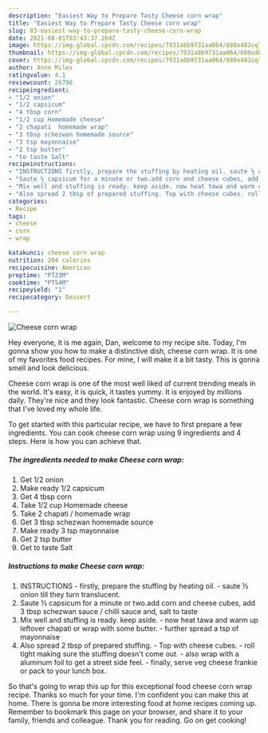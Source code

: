 ```yaml
---
description: "Easiest Way to Prepare Tasty Cheese corn wrap"
title: "Easiest Way to Prepare Tasty Cheese corn wrap"
slug: 83-easiest-way-to-prepare-tasty-cheese-corn-wrap
date: 2021-08-01T03:43:37.264Z
image: https://img-global.cpcdn.com/recipes/7931a8b9731aa064/680x482cq70/cheese-corn-wrap-recipe-main-photo.jpg
thumbnail: https://img-global.cpcdn.com/recipes/7931a8b9731aa064/680x482cq70/cheese-corn-wrap-recipe-main-photo.jpg
cover: https://img-global.cpcdn.com/recipes/7931a8b9731aa064/680x482cq70/cheese-corn-wrap-recipe-main-photo.jpg
author: Anne Miles
ratingvalue: 4.1
reviewcount: 26798
recipeingredient:
- "1/2 onion"
- "1/2 capsicum"
- "4 tbsp corn"
- "1/2 cup Homemade cheese"
- "2 chapati  homemade wrap"
- "3 tbsp schezwan homemade source"
- "3 tsp mayonnaise"
- "2 tsp butter"
- "to taste Salt"
recipeinstructions:
- "INSTRUCTIONS firstly, prepare the stuffing by heating oil. saute ½ onion till they turn translucent."
- "Saute ½ capsicum for a minute or two.add corn and cheese cubes, add 3 tbsp schezwan sauce / chilli sauce and, salt to taste"
- "Mix well and stuffing is ready. keep aside. now heat tawa and warm up leftover chapati or wrap with some butter. further spread a tsp of mayonnaise"
- "Also spread 2 tbsp of prepared stuffing. Top with cheese cubes. roll tight making sure the stuffing doesn&#39;t come out. also wrap with a aluminum foil to get a street side feel. finally, serve veg cheese frankie or pack to your lunch box."
categories:
- Recipe
tags:
- cheese
- corn
- wrap

katakunci: cheese corn wrap 
nutrition: 204 calories
recipecuisine: American
preptime: "PT23M"
cooktime: "PT54M"
recipeyield: "1"
recipecategory: Dessert

---
```



![Cheese corn wrap](https://img-global.cpcdn.com/recipes/7931a8b9731aa064/680x482cq70/cheese-corn-wrap-recipe-main-photo.jpg)

Hey everyone, it is me again, Dan, welcome to my recipe site. Today, I'm gonna show you how to make a distinctive dish, cheese corn wrap. It is one of my favorites food recipes. For mine, I will make it a bit tasty. This is gonna smell and look delicious.

Cheese corn wrap is one of the most well liked of current trending meals in the world. It's easy, it is quick, it tastes yummy. It is enjoyed by millions daily. They're nice and they look fantastic. Cheese corn wrap is something that I've loved my whole life.




To get started with this particular recipe, we have to first prepare a few ingredients. You can cook cheese corn wrap using 9 ingredients and 4 steps. Here is how you can achieve that.

<!--inarticleads1-->

##### The ingredients needed to make Cheese corn wrap:

1. Get 1/2 onion
1. Make ready 1/2 capsicum
1. Get 4 tbsp corn
1. Take 1/2 cup Homemade cheese
1. Take 2 chapati / homemade wrap
1. Get 3 tbsp schezwan homemade source
1. Make ready 3 tsp mayonnaise
1. Get 2 tsp butter
1. Get to taste Salt




<!--inarticleads2-->

##### Instructions to make Cheese corn wrap:

1. INSTRUCTIONS - firstly, prepare the stuffing by heating oil. - saute ½ onion till they turn translucent.
1. Saute ½ capsicum for a minute or two.add corn and cheese cubes, add 3 tbsp schezwan sauce / chilli sauce and, salt to taste
1. Mix well and stuffing is ready. keep aside. - now heat tawa and warm up leftover chapati or wrap with some butter. - further spread a tsp of mayonnaise
1. Also spread 2 tbsp of prepared stuffing. - Top with cheese cubes. - roll tight making sure the stuffing doesn&#39;t come out. - also wrap with a aluminum foil to get a street side feel. - finally, serve veg cheese frankie or pack to your lunch box.




So that's going to wrap this up for this exceptional food cheese corn wrap recipe. Thanks so much for your time. I'm confident you can make this at home. There is gonna be more interesting food at home recipes coming up. Remember to bookmark this page on your browser, and share it to your family, friends and colleague. Thank you for reading. Go on get cooking!

